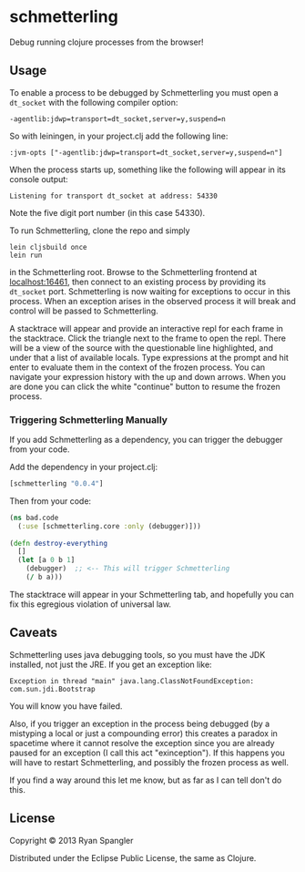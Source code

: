 # schmetterling

Debug running clojure processes from the browser!

## Usage

To enable a process to be debugged by Schmetterling you must open a `dt_socket`
with the following compiler option:

    -agentlib:jdwp=transport=dt_socket,server=y,suspend=n
    
So with leiningen, in your project.clj add the following line:

    :jvm-opts ["-agentlib:jdwp=transport=dt_socket,server=y,suspend=n"]
    
When the process starts up, something like the following will appear in its
console output:

    Listening for transport dt_socket at address: 54330
    
Note the five digit port number (in this case 54330).

To run Schmetterling, clone the repo and simply

    lein cljsbuild once
    lein run
    
in the Schmetterling root.  Browse to the Schmetterling frontend at
[localhost:16461](localhost:16461), then connect to an existing process by
providing its `dt_socket` port.  Schmetterling is now waiting for exceptions to
occur in this process.  When an exception arises in the observed process it will
break and control will be passed to Schmetterling.

A stacktrace will appear and provide an interactive repl for each frame in the
stacktrace.  Click the triangle next to the frame to open the repl.  There will
be a view of the source with the questionable line highlighted, and under that a
list of available locals.  Type expressions at the prompt and hit enter to
evaluate them in the context of the frozen process.  You can navigate your
expression history with the up and down arrows.  When you are done you can click
the white "continue" button to resume the frozen process.

### Triggering Schmetterling Manually

If you add Schmetterling as a dependency, you can trigger the debugger from your code.

Add the dependency in your project.clj:

```clj
[schmetterling "0.0.4"]
```    

Then from your code:

```clj
(ns bad.code
  (:use [schmetterling.core :only (debugger)]))
  
(defn destroy-everything
  []
  (let [a 0 b 1]
    (debugger)  ;; <-- This will trigger Schmetterling
    (/ b a)))
```

The stacktrace will appear in your Schmetterling tab, and hopefully you can fix
this egregious violation of universal law.

## Caveats

Schmetterling uses java debugging tools, so you must have the JDK installed, not
just the JRE.  If you get an exception like:

    Exception in thread "main" java.lang.ClassNotFoundException: com.sun.jdi.Bootstrap
    
You will know you have failed.

Also, if you trigger an exception in the process being debugged (by a mistyping
a local or just a compounding error) this creates a paradox in spacetime where
it cannot resolve the exception since you are already paused for an exception (I
call this act "exinception").  If this happens you will have to restart
Schmetterling, and possibly the frozen process as well.

If you find a way around this let me know, but as far as I can tell don't do
this.

## License

Copyright © 2013 Ryan Spangler

Distributed under the Eclipse Public License, the same as Clojure.
